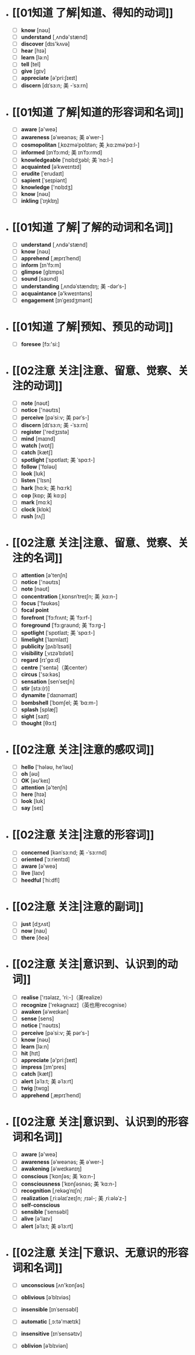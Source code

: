 - # [[01知道 了解|知道、得知的动词]]
	- [ ] <span class="vocabulary">**know**</span> [nəʊ]
	- [ ] <span class="vocabulary">**understand**</span> [͵ʌndə'stænd]
	- [ ] <span class="vocabulary">**discover**</span> [dɪs'kʌvə]
	- [ ] <span class="vocabulary">**hear**</span> [hɪə]
	- [ ] <span class="vocabulary">**learn**</span> [lə:n]
	- [ ] <span class="vocabulary">**tell**</span> [tel]
	- [ ] <span class="vocabulary">**give**</span> [ɡɪv]
	- [ ] <span class="vocabulary">**appreciate**</span> [ə'pri:ʃɪeɪt]
	- [ ] <span class="vocabulary">**discern**</span> [dɪˈsɜ:n; 美 -ˈsɜ:rn]
- # [[01知道 了解|知道的形容词和名词]]
	- [ ] <span class="vocabulary">**aware**</span> [ə'weə]
	- [ ] <span class="vocabulary">**awareness**</span> [əˈweənəs; 美 əˈwer-]
	- [ ] <span class="vocabulary">**cosmopolitan**</span> [ˌkɒzməˈpɒlɪtən; 美 ˌkɑ:zməˈpɑ:l-]
	- [ ] <span class="vocabulary">**informed**</span> [ɪnˈfɔ:md; 美 ɪnˈfɔ:rmd]
	- [ ] <span class="vocabulary">**knowledgeable**</span> [ˈnɒlɪdʒəbl; 美 ˈnɑ:l-]
	- [ ] <span class="vocabulary">**acquainted**</span> [əˈkweɪntɪd]
	- [ ] <span class="vocabulary">**erudite**</span> [ˈerudaɪt]
	- [ ] <span class="vocabulary">**sapient**</span> [ˈseɪpiənt]
	- [ ] <span class="vocabulary">**knowledge**</span> ['nɒlɪdӡ]
	- [ ] <span class="vocabulary">**know**</span> [nəʊ]
	- [ ] <span class="vocabulary">**inkling**</span> [ˈɪŋklɪŋ]
- # [[01知道 了解|了解的动词和名词]]
	- [ ] <span class="vocabulary">**understand**</span> [͵ʌndə'stænd]
	- [ ] <span class="vocabulary">**know**</span> [nəʊ]
	- [ ] <span class="vocabulary">**apprehend**</span> [ˌæprɪˈhend]
	- [ ] <span class="vocabulary">**inform**</span> [ɪn'fɔ:m]
	- [ ] <span class="vocabulary">**glimpse**</span> [glɪmps]
	- [ ] <span class="vocabulary">**sound**</span> [saʊnd]
	- [ ] <span class="vocabulary">**understanding**</span> [ˌʌndəˈstændɪŋ; 美 -dərˈs-]
	- [ ] <span class="vocabulary">**acquaintance**</span> [ə'kweɪntəns]
	- [ ] <span class="vocabulary">**engagement**</span> [ɪnˈgeɪdʒmənt]
- # [[01知道 了解|预知、预见的动词]]
	- [ ] <span class="vocabulary">**foresee**</span> [fɔ:'si:]
- # [[02注意 关注|注意、留意、觉察、关注的动词]]
	- [ ] <span class="vocabulary">**note**</span> [nəʊt]
	- [ ] <span class="vocabulary">**notice**</span> ['nəʊtɪs]
	- [ ] <span class="vocabulary">**perceive**</span> [pəˈsi:v; 美 pərˈs-]
	- [ ] <span class="vocabulary">**discern**</span> [dɪˈsɜ:n; 美 -ˈsɜ:rn]
	- [ ] <span class="vocabulary">**register**</span> ['redӡɪstə]
	- [ ] <span class="vocabulary">**mind**</span> [maɪnd]
	- [ ] <span class="vocabulary">**watch**</span> [wɒtʃ]
	- [ ] <span class="vocabulary">**catch**</span> [kætʃ]
	- [ ] <span class="vocabulary">**spotlight**</span> [ˈspɒtlaɪt; 美 ˈspɑ:t-]
	- [ ] <span class="vocabulary">**follow**</span> ['fɒləʊ]
	- [ ] <span class="vocabulary">**look**</span> [lʊk]
	- [ ] <span class="vocabulary">**listen**</span> ['lɪsn]
	- [ ] <span class="vocabulary">**hark**</span> [hɑ:k; 美 hɑ:rk]
	- [ ] <span class="vocabulary">**cop**</span> [kɒp; 美 kɑ:p]
	- [ ] <span class="vocabulary">**mark**</span> [mɑːk]
	- [ ] <span class="vocabulary">**clock**</span> [klɒk]
	- [ ] <span class="vocabulary">**rush**</span> [rʌʃ]
- # [[02注意 关注|注意、留意、觉察、关注的名词]]
	- [ ] <span class="vocabulary">**attention**</span> [ə'tenʃn]
	- [ ] <span class="vocabulary">**notice**</span> ['nəʊtɪs]
	- [ ] <span class="vocabulary">**note**</span> [nəʊt]
	- [ ] <span class="vocabulary">**concentration**</span> [ˌkɒnsnˈtreɪʃn; 美 ˌkɑ:n-]
	- [ ] <span class="vocabulary">**focus**</span> ['fəʊkəs]
	- [ ] <span class="vocabulary">**focal point**</span> 
	- [ ] <span class="vocabulary">**forefront**</span> [ˈfɔ:frʌnt; 美 ˈfɔ:rf-]
	- [ ] <span class="vocabulary">**foreground**</span> [ˈfɔ:graʊnd; 美 ˈfɔ:rg-]
	- [ ] <span class="vocabulary">**spotlight**</span> [ˈspɒtlaɪt; 美 ˈspɑ:t-]
	- [ ] <span class="vocabulary">**limelight**</span> [ˈlaɪmlaɪt]
	- [ ] <span class="vocabulary">**publicity**</span> [pʌbˈlɪsəti]
	- [ ] <span class="vocabulary">**visibility**</span> [ˌvɪzəˈbɪləti]
	- [ ] <span class="vocabulary">**regard**</span> [rɪ'ɡɑːd]
	- [ ] <span class="vocabulary">**centre**</span> ['sentə]（美center）
	- [ ] <span class="vocabulary">**circus**</span> ['sə:kəs]
	- [ ] <span class="vocabulary">**sensation**</span> [senˈseɪʃn]
	- [ ] <span class="vocabulary">**stir**</span> [stɜ:(r)]
	- [ ] <span class="vocabulary">**dynamite**</span> [ˈdaɪnəmaɪt]
	- [ ] <span class="vocabulary">**bombshell**</span> [ˈbɒmʃel; 美 ˈbɑ:m-]
	- [ ] <span class="vocabulary">**splash**</span> [splæʃ]
	- [ ] <span class="vocabulary">**sight**</span> [saɪt]
	- [ ] <span class="vocabulary">**thought**</span> [θɔ:t]
- # [[02注意 关注|注意的感叹词]]
	- [ ] <span class="vocabulary">**hello**</span> ['hələʊ, he'ləʊ]
	- [ ] <span class="vocabulary">**oh**</span> [əʊ]
	- [ ] <span class="vocabulary">**OK**</span> [əʊ'keɪ]
	- [ ] <span class="vocabulary">**attention**</span> [ə'tenʃn]
	- [ ] <span class="vocabulary">**here**</span> [hɪə]
	- [ ] <span class="vocabulary">**look**</span> [lʊk]
	- [ ] <span class="vocabulary">**say**</span> [seɪ]
- # [[02注意 关注|注意的形容词]]
	- [ ] <span class="vocabulary">**concerned**</span> [kənˈsɜ:nd; 美 -ˈsɜ:rnd]
	- [ ] <span class="vocabulary">**oriented**</span> [ˈɔːrientɪd]
	- [ ] <span class="vocabulary">**aware**</span> [ə'weə]
	- [ ] <span class="vocabulary">**live**</span> [laɪv]
	- [ ] <span class="vocabulary">**heedful**</span> [ˈhi:dfl]
- # [[02注意 关注|注意的副词]]
	- [ ] <span class="vocabulary">**just**</span> [dӡʌst]
	- [ ] <span class="vocabulary">**now**</span> [naʊ]
	- [ ] <span class="vocabulary">**there**</span> [ðeə]
- # [[02注意 关注|意识到、认识到的动词]]
	- [ ] <span class="vocabulary">**realise**</span> ['rɪəlaɪz, 'ri:-]（美realize）
	- [ ] <span class="vocabulary">**recognize**</span> ['rekəɡnaɪz]（英也用recognise）
	- [ ] <span class="vocabulary">**awaken**</span> [əˈweɪkən]
	- [ ] <span class="vocabulary">**sense**</span> [sens]
	- [ ] <span class="vocabulary">**notice**</span> ['nəʊtɪs]
	- [ ] <span class="vocabulary">**perceive**</span> [pəˈsi:v; 美 pərˈs-]
	- [ ] <span class="vocabulary">**know**</span> [nəʊ]
	- [ ] <span class="vocabulary">**learn**</span> [lə:n]
	- [ ] <span class="vocabulary">**hit**</span> [hɪt]
	- [ ] <span class="vocabulary">**appreciate**</span> [ə'pri:ʃɪeɪt]
	- [ ] <span class="vocabulary">**impress**</span> [ɪm'pres]
	- [ ] <span class="vocabulary">**catch**</span> [kætʃ]
	- [ ] <span class="vocabulary">**alert**</span> [əˈlɜ:t; 美 əˈlɜ:rt]
	- [ ] <span class="vocabulary">**twig**</span> [twɪg]
	- [ ] <span class="vocabulary">**apprehend**</span> [ˌæprɪˈhend]
- # [[02注意 关注|意识到、认识到的形容词和名词]]
	- [ ] <span class="vocabulary">**aware**</span> [ə'weə]
	- [ ] <span class="vocabulary">**awareness**</span> [əˈweənəs; 美 əˈwer-]
	- [ ] <span class="vocabulary">**awakening**</span> [əˈweɪkənɪŋ]
	- [ ] <span class="vocabulary">**conscious**</span> [ˈkɒnʃəs; 美 ˈkɑ:n-]
	- [ ] <span class="vocabulary">**consciousness**</span> [ˈkɒnʃəsnəs; 美 ˈkɑ:n-]
	- [ ] <span class="vocabulary">**recognition**</span> [ˌrekəgˈnɪʃn]
	- [ ] <span class="vocabulary">**realization**</span> [ˌri:əlaɪˈzeɪʃn; ˌrɪəl-; 美 ˌri:ələˈz-]
	- [ ] <span class="vocabulary">**self-conscious**</span> 
	- [ ] <span class="vocabulary">**sensible**</span> [ˈsensəbl]
	- [ ] <span class="vocabulary">**alive**</span> [ə'laɪv]
	- [ ] <span class="vocabulary">**alert**</span> [əˈlɜ:t; 美 əˈlɜ:rt]
- # [[02注意 关注|下意识、无意识的形容词和名词]]
	- [ ] <span class="vocabulary">**unconscious**</span> [ʌn'kɒnʃəs]
	- [ ] <span class="vocabulary">**oblivious**</span> [əˈblɪviəs]
	- [ ] <span class="vocabulary">**insensible**</span> [ɪnˈsensəbl]
	- [ ] <span class="vocabulary">**automatic**</span> [͵ɔ:tə'mætɪk]
	- [ ] <span class="vocabulary">**insensitive**</span> [ɪnˈsensətɪv]
	- [ ] <span class="vocabulary">**oblivion**</span> [əˈblɪviən]


